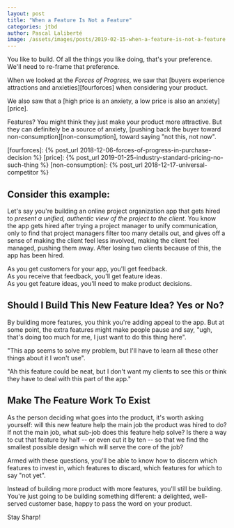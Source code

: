 ```yaml
---
layout: post
title: "When a Feature Is Not a Feature"
categories: jtbd
author: Pascal Laliberté
image: /assets/images/posts/2019-02-15-when-a-feature-is-not-a-feature.jpg
---
```


You like to build. Of all the things you like doing, that's your preference. We'll need to re-frame that preference.

When we looked at the _Forces of Progress_, we saw that [buyers experience attractions and anxieties][fourforces] when considering your product.

We also saw that a [high price is an anxiety, a low price is also an anxiety][price].

Features? You might think they just make your product more attractive. But they can definitely be a source of anxiety, [pushing back the buyer toward non-consumption][non-consumption], toward saying "not this, not now".

[fourforces]: {% post_url 2018-12-06-forces-of-progress-in-purchase-decision %}
[price]: {% post_url 2019-01-25-industry-standard-pricing-no-such-thing %}
[non-consumption]: {% post_url 2018-12-17-universal-competitor %}

## Consider this example:

Let's say you're building an online project organization app that gets hired to _present a unified, authentic view of the project to the client_. You know the app gets hired  after trying a project manager to unify communication, only to find that project managers filter too many details out, and gives off a sense of making the client feel less involved, making the client feel managed, pushing them away. After losing two clients because of this, the app has been hired.

As you get customers for your app, you'll get feedback.  
As you receive that feedback, you'll get feature ideas.  
As you get feature ideas, you'll need to make product decisions.

## Should I Build This New Feature Idea? Yes or No?

By building more features, you think you're adding appeal to the app. But at some point, the extra features might make people pause and say, "ugh, that's doing too much for me, I just want to do this thing here".

"This app seems to solve my problem, but I'll have to learn all these other things about it I won't use".

"Ah this feature could be neat, but I don't want my clients to see this or think they have to deal with this part of the app."

## Make The Feature Work To Exist

As the person deciding what goes into the product, it's worth asking yourself: will this new feature help the main job the product was hired to do? If not the main job, what sub-job does this feature help solve? Is there a way to cut that feature by half -- or even cut it by ten -- so that we find the smallest possible design which will serve the core of the job?

Armed with these questions, you'll be able to know how to discern which features to invest in, which features to discard, which features for which to say "not yet".

Instead of building more product with more features, you'll still be building. You're just going to be building something different: a delighted, well-served customer base, happy to pass the word on your product.

Stay Sharp!
